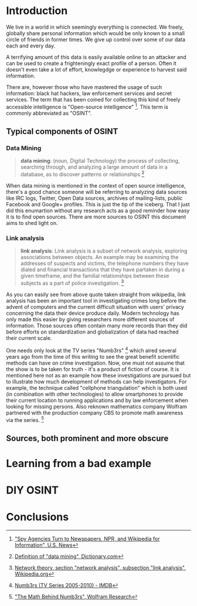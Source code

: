 # Introduction

We live in a world in which seemingly everything is connected. We freely, globally share personal information which would be only known to a small circle of friends in former times. We give up control over some of our data each and every day.

A terrifying amount of this data is easily available online to an attacker and can be used to create a frighteningly exact profile of a person. Often it doesn't even take a lot of effort, knowlegdge or experience to harvest said information.

There are, however those who have mastered the usage of such information: black hat hackers, law enforcement services and secret services.
The term that has been coined for collecting this kind of freely accessible intelligence is "Open-source intelligence" [^usnews-opensource]. This term is commonly abbreviated as "OSINT".

[^usnews-opensource]: ["Spy Agencies Turn to Newspapers, NPR, and Wikipedia for Information", U.S. News](http://www.usnews.com/news/national/articles/2008/09/12/spy-agencies-turn-to-newspapers-npr-and-wikipedia-for-information)

## Typical components of OSINT

### Data Mining

>**data mining**: (noun, Digital Technology) the process of collecting, searching through, and analyzing a large amount of data in a database, as to discover patterns or relationships [^dictionary-data_mining]

[^dictionary-data_mining]: [Definition of "data mining", Dictionary.com](http://dictionary.reference.com/browse/data%20mining?s=t)

When data mining is mentioned in the context of open source intelligence, there's a good chance someone will be referring to analyzing data sources like IRC logs, Twitter, Open Data sources, archives of mailing-lists, public Facebook and Google+ profiles. This is just the tip of the iceberg. That I just did this enumartion without any research acts as a good reminder how easy it is to find open sources. There are more sources to OSINT this document aims to shed light on.

### Link analysis

>**link analysis**: Link analysis is a subset of network analysis, exploring associations between objects. An example may be examining the addresses of suspects and victims, the telephone numbers they have dialed and financial transactions that they have partaken in during a given timeframe, and the familial relationships between these subjects as a part of police investigation. [^wikipedia-link-analysis]

[^wikipedia-link-analysis]: [Network theory, section "network analysis", subsection "link analysis", Wikipedia.org](https://en.wikipedia.org/wiki/Network_theory#Link_analysis)

As you can easily see from above quote taken straight from wikipedia, link analysis has been an important tool in investigating crimes long before the advent of computers and the current difficult situation with users' privacy concerning the data their device produce daily. Modern technology has only made this easier by giving researchers more different sources of information. Those sources often contain many more records than they did before efforts on standardization and globalization of data had reached their current scale.

One needs only look at the TV series "Numb3rs" [^imdb-numbers] which aired several years ago from the time of this writing to see the great benefit scientific methods can have on crime investigation. Now, one must not assume that the show is to be taken for truth - it's a product of fiction of course. It is mentioned here not as an example how these investigations are pursued but to illustrate how much development of methods can help investigators. For example, the technique called "cellphone triangulation" which is both used (in combination with other technologies) to allow smartphones to provide their current location to running applications and by law enforcement when looking for missing persons. Also reknown mathematics company Wolfram partnered with the production company CBS to promote math awareness via the series. [^wolfram-numbers]

[^wolfram-numbers]: ["The Math Behind Numb3rs", Wolfram Research](http://numb3rs.wolfram.com)

[^imdb-numbers]: [Numb3rs (TV Series 2005-2010) - IMDB](http://www.imdb.com/title/tt0433309/)

## Sources, both prominent and more obscure

# Learning from a bad example

# DIY OSINT

# Conclusions

